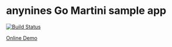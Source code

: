 # anynines Go Martini sample app

[![Build Status](https://travis-ci.org/a9s-examples/go-martini.svg)](https://travis-ci.org/a9s-examples/go-martini)

[Online Demo](http://a9s-examples-go-martini.aws.ie.a9sapp.eu)
